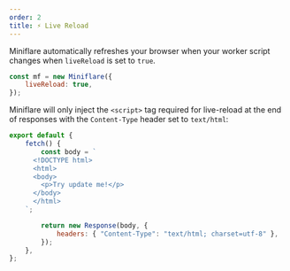 ```yaml
---
order: 2
title: ⚡️ Live Reload
---
```


Miniflare automatically refreshes your browser when your worker script
changes when `liveReload` is set to `true`.

```js
const mf = new Miniflare({
	liveReload: true,
});
```

Miniflare will only inject the `<script>` tag required for live-reload at the
end of responses with the `Content-Type` header set to `text/html`:

```js
export default {
	fetch() {
		const body = `
      <!DOCTYPE html>
      <html>
      <body>
        <p>Try update me!</p>
      </body>
      </html>
    `;

		return new Response(body, {
			headers: { "Content-Type": "text/html; charset=utf-8" },
		});
	},
};
```
